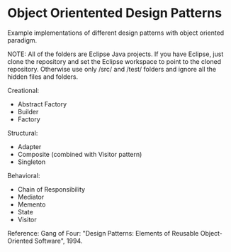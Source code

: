# Object Orientented Design Patterns

Example implementations of different design patterns with object oriented paradigm.

NOTE: All of the folders are Eclipse Java projects. If you have Eclipse, just clone the repository and set the 
Eclipse workspace to point to the cloned repository. 
Otherwise use only /src/ and /test/ folders and ignore all the hidden files and folders.

Creational:

- Abstract Factory
- Builder
- Factory

Structural:

- Adapter
- Composite (combined with Visitor pattern)
- Singleton

Behavioral:

- Chain of Responsibility
- Mediator
- Memento
- State
- Visitor

Reference: Gang of Four: "Design Patterns: Elements of Reusable Object-Oriented Software", 1994.
